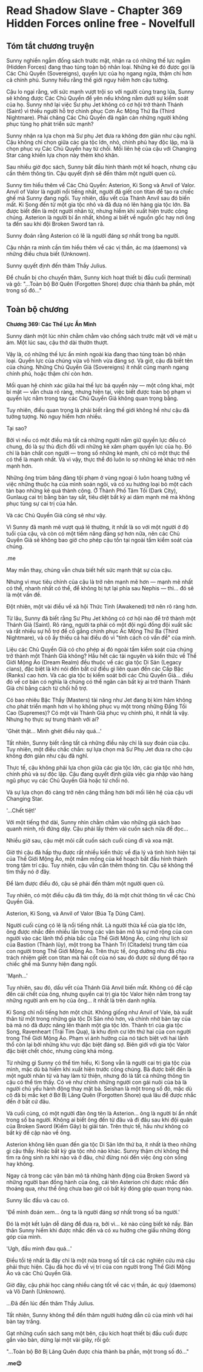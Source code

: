 # Read Shadow Slave - Chapter 369 Hidden Forces online free - Novelfull

## Tóm tắt chương truyện

Sunny nghiền ngẫm đống sách trước mặt, nhận ra có những thế lực ngầm (Hidden Forces) đang thao túng toàn bộ nhân loại. Những kẻ đó được gọi là Các Chủ Quyền (Sovereigns), quyền lực của họ ngang ngửa, thậm chí hơn cả chính phủ. Sunny hiểu rằng thế giới nguy hiểm hơn cậu tưởng.

Cậu lo ngại rằng, với sức mạnh vượt trội so với người cùng trang lứa, Sunny sẽ không được Các Chủ Quyền để yên nếu không nằm dưới sự kiểm soát của họ. Sunny nhớ lại việc Sư phụ Jet không có cơ hội trở thành Thánh (Saint) vì thiếu người hỗ trợ chinh phục Cơn Ác Mộng Thứ Ba (Third Nightmare). Phải chăng Các Chủ Quyền đã ngăn cản những người không phục tùng họ phát triển sức mạnh?

Sunny nhận ra lựa chọn mà Sư phụ Jet đưa ra không đơn giản như cậu nghĩ. Cậu không chỉ chọn giữa các gia tộc lớn, nhỏ, chính phủ hay độc lập, mà là chọn phục vụ Các Chủ Quyền hay từ chối. Mối liên hệ của cậu với Changing Star càng khiến lựa chọn này thêm khó khăn.

Sau nhiều giờ đọc sách, Sunny bắt đầu hình thành một kế hoạch, nhưng cậu cần thêm thông tin. Cậu quyết định sẽ đến thăm một người quen cũ.

Sunny tìm hiểu thêm về Các Chủ Quyền: Asterion, Ki Song và Anvil of Valor. Anvil of Valor là người nổi tiếng nhất, người đã giết con titan để tạo ra chiếc ghế mà Sunny đang ngồi. Tuy nhiên, dấu vết của Thánh Anvil sau đó biến mất. Ki Song đến từ một gia tộc nhỏ và đã đưa nó lên hàng gia tộc lớn. Bà được biết đến là một người nhân từ, nhưng hiếm khi xuất hiện trước công chúng. Asterion là người bí ẩn nhất, không ai biết về nguồn gốc hay nơi ông ta đến sau khi đội Broken Sword tan rã.

Sunny đoán rằng Asterion có lẽ là người đáng sợ nhất trong ba người.

Cậu nhận ra mình cần tìm hiểu thêm về các vị thần, ác ma (daemons) và những điều chưa biết (Unknown).

Sunny quyết định đến thăm Thầy Julius.

Để chuẩn bị cho chuyến thăm, Sunny kích hoạt thiết bị đầu cuối (terminal) và gõ: "...Toàn bộ Bờ Quên (Forgotten Shore) được chia thành ba phần, một trong số đó..."

## Toàn bộ chương

**Chương 369: Các Thế Lực Ẩn Mình**

Sunny dành một lúc nhìn chằm chằm vào chồng sách trước mặt với vẻ mặt u ám. Một lúc sau, cậu thở dài thườn thượt.

Vậy là, có những thế lực ẩn mình ngoài kia đang thao túng toàn bộ nhân loại. Quyền lực của chúng vừa vô hình vừa đáng sợ. Và giờ, cậu đã biết tên của chúng. Những Chủ Quyền Giả (Sovereigns) ít nhất cũng mạnh ngang chính phủ, hoặc thậm chí còn hơn.

Mối quan hệ chính xác giữa hai thế lực bá quyền này — một công khai, một bí mật — vẫn chưa rõ ràng, nhưng hiện tại, việc biết được toàn bộ phạm vi quyền lực nằm trong tay các Chủ Quyền Giả không quan trọng bằng.

Tuy nhiên, điều quan trọng là phải biết rằng thế giới không hề như cậu đã tưởng tượng. Nó nguy hiểm hơn nhiều.

Tại sao?

Bởi vì nếu có một điều mà tất cả những người nắm giữ quyền lực đều có chung, đó là sự thù địch đối với những kẻ xâm phạm quyền lực của họ. Đó chỉ là bản chất con người — trong số những kẻ mạnh, chỉ có một thực thể có thể là mạnh nhất. Và vì vậy, thực thể đó luôn lo sợ những kẻ khác trở nên mạnh hơn.

Những ông trùm băng đảng tội phạm ở vùng ngoại ô luôn hoang tưởng về việc những thuộc hạ của mình soán ngôi, và có xu hướng loại bỏ một cách tàn bạo những kẻ quá thành công. Ở Thành Phố Tăm Tối (Dark City), Gunlaug cai trị bằng bàn tay sắt, tiêu diệt bất kỳ ai dám mạnh mẽ mà không phục tùng sự cai trị của hắn.

Và các Chủ Quyền Giả cũng sẽ như vậy.

Vì Sunny đã mạnh mẽ vượt quá lẽ thường, ít nhất là so với một người ở độ tuổi của cậu, và còn có một tiềm năng đáng sợ hơn nữa, nên các Chủ Quyền Giả sẽ không bao giờ cho phép cậu tồn tại ngoài tầm kiểm soát của chúng.

.me

May mắn thay, chúng vẫn chưa biết hết sức mạnh thật sự của cậu.

Nhưng vì mục tiêu chính của cậu là trở nên mạnh mẽ hơn — mạnh mẽ nhất có thể, nhanh nhất có thể, để không bị tụt lại phía sau Nephis — thì… đó sẽ là một vấn đề.

Đột nhiên, một vài điều về xã hội Thức Tỉnh (Awakened) trở nên rõ ràng hơn.

Từ lâu, Sunny đã biết rằng Sư Phụ Jet không có cơ hội nào để trở thành một Thánh Giả (Saint). Rõ ràng, người ta phải có một đội ngũ đồng đội xuất sắc và rất nhiều sự hỗ trợ để cố gắng chinh phục Ác Mộng Thứ Ba (Third Nightmare), và cô ấy thiếu cả hai điều đó vì "tính cách có vấn đề" của mình.

Liệu các Chủ Quyền Giả có cho phép ai đó ngoài tầm kiểm soát của chúng trở thành một Thánh Giả không? Hầu hết các tài nguyên và kiến thức về Thế Giới Mộng Ảo (Dream Realm) đều thuộc về các gia tộc Di Sản (Legacy clans), đặc biệt là khi nói đến bất cứ điều gì liên quan đến các Cấp Bậc (Ranks) cao hơn. Và các gia tộc bị kiểm soát bởi các Chủ Quyền Giả… điều đó về cơ bản có nghĩa là chúng có thể ngăn cản bất kỳ ai trở thành Thánh Giả chỉ bằng cách từ chối hỗ trợ.

Có bao nhiêu Bậc Thầy (Masters) tài năng như Jet đang bị kìm hãm không cho phát triển mạnh hơn vì họ không phục vụ một trong những Đấng Tối Cao (Supremes)? Có một vài Thánh Giả phục vụ chính phủ, ít nhất là vậy. Nhưng họ thực sự trung thành với ai?

'Ghét thật… Mình ghét điều này quá…'

Tất nhiên, Sunny biết rằng tất cả những điều này chỉ là suy đoán của cậu. Tuy nhiên, một điều chắc chắn: sự lựa chọn mà Sư Phụ Jet đưa ra cho cậu không đơn giản như cậu đã nghĩ.

Thực tế, cậu không phải lựa chọn giữa các gia tộc lớn, các gia tộc nhỏ hơn, chính phủ và sự độc lập. Cậu đang quyết định giữa việc gia nhập vào hàng ngũ phục vụ các Chủ Quyền Giả hoặc từ chối nó.

Và sự lựa chọn đó càng trở nên căng thẳng hơn bởi mối liên hệ của cậu với Changing Star.

'...Chết tiệt!'

Với một tiếng thở dài, Sunny nhìn chằm chằm vào những giá sách bao quanh mình, rồi đứng dậy. Cậu phải lấy thêm vài cuốn sách nữa để đọc…

Nhiều giờ sau, cậu mệt mỏi cất cuốn sách cuối cùng đi và xoa mặt.

Giờ thì cậu đã hấp thụ được rất nhiều kiến thức về địa lý và tình hình hiện tại của Thế Giới Mộng Ảo, một mầm mống của kế hoạch bắt đầu hình thành trong tâm trí cậu. Tuy nhiên, cậu vẫn cần thêm thông tin. Cậu sẽ không thể tìm thấy nó ở đây.

Để làm được điều đó, cậu sẽ phải đến thăm một người quen cũ.

Tuy nhiên, có một điều cậu đã tìm thấy, đó là một chút thông tin về các Chủ Quyền Giả.

Asterion, Ki Song, và Anvil of Valor (Búa Tạ Dũng Cảm).

Người cuối cùng có lẽ là nổi tiếng nhất. Là người thừa kế của gia tộc lớn, ông được nhắc đến nhiều lần trong các văn bản mô tả sự mở rộng của con người vào các lãnh thổ phía bắc của Thế Giới Mộng Ảo, cũng như lịch sử của Bastion (Thành lũy), một trong ba Thành Trì (Citadels) trung tâm của con người trong Thế Giới Mộng Ảo. Trên thực tế, ông dường như đã chịu trách nhiệm giết con titan mà hài cốt của nó sau đó được sử dụng để tạo ra chiếc ghế mà Sunny hiện đang ngồi.

'Mạnh...'

Tuy nhiên, sau đó, dấu vết của Thánh Giả Anvil biến mất. Không có đề cập đến cái chết của ông, nhưng quyền cai trị gia tộc Valor hiện nằm trong tay những người anh em họ của ông… ít nhất là trên danh nghĩa.

Ki Song chỉ nổi tiếng hơn một chút. Không giống như Anvil of Vale, bà xuất thân từ một trong những gia tộc Di Sản nhỏ hơn, và chính nhờ bàn tay của bà mà nó đã được nâng lên thành một gia tộc lớn. Thành trì của gia tộc Song, Ravenheart (Trái Tim Quạ), là khu định cư lớn thứ hai của con người trong Thế Giới Mộng Ảo. Phạm vi ảnh hưởng của nó tách biệt với hai lãnh thổ còn lại bởi những khu vực đặc biệt đáng sợ. Biên giới với gia tộc Valor đặc biệt chết chóc, nhưng cũng khá mỏng.

Từ những gì Sunny có thể tìm hiểu, Ki Song vẫn là người cai trị gia tộc của mình, mặc dù bà hiếm khi xuất hiện trước công chúng. Bà được biết đến là một người nhân từ và hay làm từ thiện, nhưng đó là tất cả những thông tin cậu có thể tìm thấy. Có vẻ như chính những người con gái nuôi của bà là người chủ yếu hành động thay mặt bà. Seishan là một trong số đó, mặc dù cô đã bị mắc kẹt ở Bờ Bị Lãng Quên (Forgotten Shore) quá lâu để được nhắc đến ở bất cứ đâu.

Và cuối cùng, có một người đàn ông tên là Asterion… ông là người bí ẩn nhất trong số ba người. Không ai biết ông đến từ đâu và đi đâu sau khi đội quân của Broken Sword (Kiếm Gãy) bị giải tán. Trên thực tế, hầu như không có bất kỳ đề cập nào về ông.

Asterion không liên quan đến gia tộc Di Sản lớn thứ ba, ít nhất là theo những gì cậu thấy. Hoặc bất kỳ gia tộc nhỏ nào khác. Sunny thậm chí không thể tìm ra ông sinh ra khi nào và ở đâu, chứ đừng nói đến việc ông còn sống hay không.

Ngay cả trong các văn bản mô tả những hành động của Broken Sword và những người bạn đồng hành của ông, cái tên Asterion chỉ được nhắc đến thoáng qua, như thể ông chưa bao giờ có bất kỳ đóng góp quan trọng nào.

Sunny lắc đầu và cau có.

'Để mình đoán xem… ông ta là người đáng sợ nhất trong số ba người.'

Đó là một kết luận dễ dàng để đưa ra, bởi vì… kẻ nào cũng biết kẻ nấy. Bản thân Sunny hiếm khi được nhắc đến và có xu hướng che giấu những đóng góp của mình.

'Ugh, đầu mình đau quá…'

Điều tồi tệ nhất là đây chỉ là một nửa trong số tất cả các nghiên cứu mà cậu phải thực hiện. Cậu đã học đủ về vị trí của con người trong Thế Giới Mộng Ảo và các Chủ Quyền Giả.

Giờ đây, cậu phải học càng nhiều càng tốt về các vị thần, ác quỷ (daemons) và Vô Danh (Unknown).

…Đã đến lúc đến thăm Thầy Julius.

Tất nhiên, Sunny không thể đến thăm người hướng dẫn cũ của mình với hai bàn tay trắng.

Gạt những cuốn sách sang một bên, cậu kích hoạt thiết bị đầu cuối được gắn vào bàn, dừng lại một vài giây, rồi gõ:

"...Toàn bộ Bờ Bị Lãng Quên được chia thành ba phần, một trong số đó…"

**.me😉**